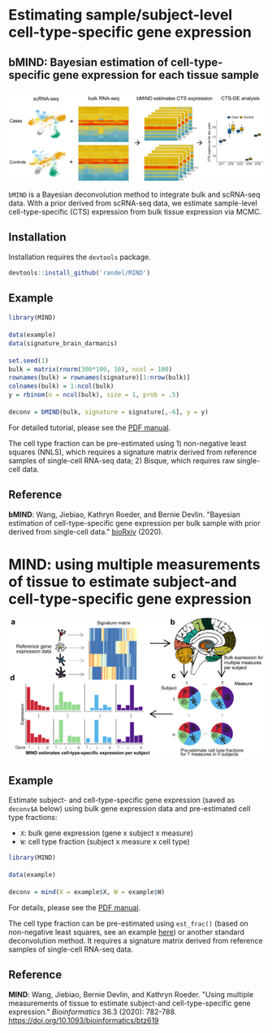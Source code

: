 Estimating sample/subject-level cell-type-specific gene expression
===============================================================

## bMIND: Bayesian estimation of cell-type-specific gene expression for each tissue sample
![](man/bMIND.png)

`bMIND` is a Bayesian deconvolution method to integrate bulk and scRNA-seq data. With a prior derived from scRNA-seq data, we estimate sample-level cell-type-specific (CTS) expression from bulk tissue expression via MCMC.

## Installation

Installation requires the `devtools` package.

``` r
devtools::install_github('randel/MIND')
```
## Example

<!-- end list -->

``` r
library(MIND)

data(example)
data(signature_brain_darmanis)

set.seed(1)
bulk = matrix(rnorm(300*100, 10), ncol = 100)
rownames(bulk) = rownames(signature)[1:nrow(bulk)]
colnames(bulk) = 1:ncol(bulk)
y = rbinom(n = ncol(bulk), size = 1, prob = .5)

deconv = bMIND(bulk, signature = signature[,-6], y = y)
```

For detailed tutorial, please see the [PDF
manual](https://github.com/randel/MIND/blob/master/MIND-manual.pdf).

The cell type fraction can be pre-estimated using 1) non-negative least squares (NNLS), which requires a
signature matrix derived from reference samples of single-cell RNA-seq data; 2) Bisque, which requires raw single-cell data.

## Reference

**bMIND**: Wang, Jiebiao, Kathryn Roeder, and Bernie Devlin. "Bayesian estimation of cell-type-specific gene expression per bulk sample with prior derived from single-cell data." [bioRxiv](https://doi.org/10.1101/2020.08.05.238949) (2020).



# MIND: using multiple measurements of tissue to estimate subject-and cell-type-specific gene expression
![](man/MIND.png)


## Example

Estimate subject- and cell-type-specific gene expression (saved as
`deconv$A` below) using bulk gene expression data and pre-estimated cell
type fractions:

  - `X`: bulk gene expression (gene x subject x measure)
  - `W`: cell type fraction (subject x measure x cell type)

<!-- end list -->

``` r
library(MIND)

data(example)

deconv = mind(X = example$X, W = example$W)
```

For details, please see the [PDF
manual](https://github.com/randel/MIND/blob/master/MIND-manual.pdf).

The cell type fraction can be pre-estimated using `est_frac()` (based on
non-negative least squares, see an example [here](http://rpubs.com/randel/est_frac)) or another standard deconvolution method. It requires a
signature matrix derived from reference samples of single-cell RNA-seq
data.

## Reference

**MIND**: Wang, Jiebiao, Bernie Devlin, and Kathryn Roeder. "Using multiple measurements of tissue to estimate subject-and cell-type-specific gene expression." *Bioinformatics* 36.3 (2020): 782-788. https://doi.org/10.1093/bioinformatics/btz619
